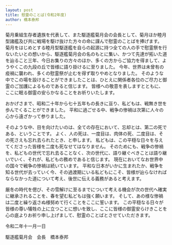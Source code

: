 ```yaml
---
layout: post
title: 慰霊のことば(令和2年度)
author: 橋本泰邦
---
```


菊月乗組生存者遺族を代表して、また駆逐艦菊月会の会長として、菊月ほか睦月型諸艦及び共に戦場を駆け抜けた方々の命に謹んで慰霊のことばを捧げます。
菊月をはじめとする睦月型駆逐艦を自らの起源に持つ全ての人の手で慰霊祭を行ないたいとの想いから、駆逐艦菊月会の名のもとに集い、かつて先達が拓いた道を辿ること三年、今日お集りの方々のほか、多くの方からご協力を得まして、ようやくこの九段の丘で皆様に語り掛けるに至りました。
今年、世界は未曾有の疫禍に襲われ、多くの慰霊祭が止むを得ず取りやめとなりました。
そのような中でこの場を設けることができましたことは、ひとえに関係者各位のご尽力と御霊のご加護によるものであると信じます。
皆様への敬意を表しますとともに、ここに眠る御霊の安らかなることをお祈りいたします。

おかげさまで、昭和二十年から七十五年もの長きに亘り、私どもは、戦無き世を歩んでくることができました。
平和に過ごせる中、戦争の惨禍は次第に人々の心から遠ざかって参りました。

そのような中、目を向けたいのは、全ての存在において、忘却とは、第二の死である、ということです。
よく、人の死は、一度目は、肉体の死、二度目は、その死さえも忘れ去られたとき、と申します。
私どもは、この平穏な日々を与えてくださった皆様を二度も死なせてはなりません。
そのためにも、戦争の惨禍を、私どもの世代で忘れ去ることなく、次の世代に、語り継ぐべきことは語り継いでいく、それが、私どもの務めであると信じます。
現在においてなお世界中の国々で戦争の惨禍は続いています。
平和な日本がいかに生まれたか、戦争を知る世代が去っていく今、その過渡期にいる私どもにこそ、皆様が辿らなければならなかった道について考え、後世に伝える義務があると考えます。

厳冬の時代を偲び、その雪解けに至るまでについて考える機会が次の世代へ確実に継承されることを、春を望む私どもは強く願います。
そして、あの様な惨禍は二度と繰り返さぬ様努めて行くことをここに誓います。
この平穏なる日々が皆様の尊い犠牲の上に立つことに想いを致し、ここに皆様の御霊安らけきことを心の底よりお祈り申し上げまして、慰霊のことばとさせていただきます。

令和二年十一月一日

駆逐艦菊月会　会長　橋本泰邦
